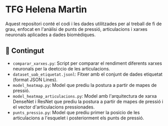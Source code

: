 # TFG Helena Martin

Aquest repositori conté el codi i les dades utilitzades per al treball de fi de grau, enfocat en l'anàlisi de punts de pressió, articulacions i xarxes neuronals aplicades a dades biomèdiques.

## 📁 Contingut

- `comparar_xarxes.py`: Script per comparar el rendiment diferents xarxes neuronals per la deetccio de les articulacions.
- `dataset_uab_etiquetat.jsonl`: Fitxer amb el conjunt de dades etiquetat (format JSON Lines).
- `model_heatmap.py`: Model que prediu la postura a partir de mapes de pressió.
- `model_heatmap_articulacions.py`:  Model amb l'arquitectura de xarxa DenseNet i ResNet que prediu la postura a partir de mapes de pressió i el vector d'articulacions pressionades.
- `punts_pressio.py`: Model que prediu primer la posicio de les articulacions a l'esquelet i posteriorment els punts de pressió.
